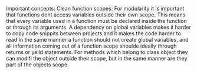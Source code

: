 Important concepts:
Clean function scopes:
For modularity it is important that functions dont access variables outside their own scope. 
This means that every variable used in a function must be declared inside the function or through its arguments.
A dependency on global variables makes it harder to copy code snippits between projects and it makes the code harder to read
In the same manner a function should not create global variables, 
and all information coming out of a function scope shoulde ideally through returns or yeild statements.
For methods which belong to class object they can modifi the object outside their scope, but in the same manner are they part of the objects scope.


